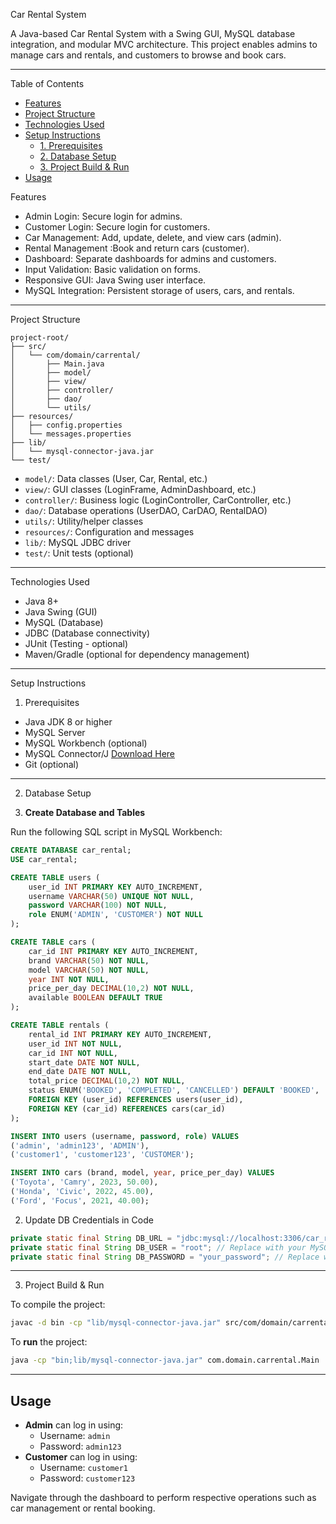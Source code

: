 Car Rental System

A Java-based Car Rental System with a Swing GUI, MySQL database integration, and modular MVC architecture. This project enables admins to manage cars and rentals, and customers to browse and book cars.

---

Table of Contents

- [Features](#features)
- [Project Structure](#project-structure)
- [Technologies Used](#technologies-used)
- [Setup Instructions](#setup-instructions)
  - [1. Prerequisites](#1-prerequisites)
  - [2. Database Setup](#2-database-setup)
  - [3. Project Build & Run](#3-project-build--run)
- [Usage](#usage)

Features

- Admin Login: Secure login for admins.
- Customer Login: Secure login for customers.
- Car Management: Add, update, delete, and view cars (admin).
- Rental Management :Book and return cars (customer).
- Dashboard: Separate dashboards for admins and customers.
- Input Validation: Basic validation on forms.
- Responsive GUI: Java Swing user interface.
- MySQL Integration: Persistent storage of users, cars, and rentals.

---

Project Structure

```
project-root/
├── src/
│   └── com/domain/carrental/
│       ├── Main.java
│       ├── model/
│       ├── view/
│       ├── controller/
│       ├── dao/
│       └── utils/
├── resources/
│   ├── config.properties
│   └── messages.properties
├── lib/
│   └── mysql-connector-java.jar
└── test/
```

- `model/`: Data classes (User, Car, Rental, etc.)
- `view/`: GUI classes (LoginFrame, AdminDashboard, etc.)
- `controller/`: Business logic (LoginController, CarController, etc.)
- `dao/`: Database operations (UserDAO, CarDAO, RentalDAO)
- `utils/`: Utility/helper classes
- `resources/`: Configuration and messages
- `lib/`: MySQL JDBC driver
- `test/`: Unit tests (optional)

---

 Technologies Used

- Java 8+
- Java Swing (GUI)
- MySQL (Database)
- JDBC (Database connectivity)
- JUnit (Testing - optional)
- Maven/Gradle (optional for dependency management)

---

Setup Instructions

 1. Prerequisites

- Java JDK 8 or higher
- MySQL Server
- MySQL Workbench (optional)
- MySQL Connector/J [Download Here](https://dev.mysql.com/downloads/connector/j/)
- Git (optional)

---

 2. Database Setup

1. **Create Database and Tables**

Run the following SQL script in MySQL Workbench:

```sql
CREATE DATABASE car_rental;
USE car_rental;

CREATE TABLE users (
    user_id INT PRIMARY KEY AUTO_INCREMENT,
    username VARCHAR(50) UNIQUE NOT NULL,
    password VARCHAR(100) NOT NULL,
    role ENUM('ADMIN', 'CUSTOMER') NOT NULL
);

CREATE TABLE cars (
    car_id INT PRIMARY KEY AUTO_INCREMENT,
    brand VARCHAR(50) NOT NULL,
    model VARCHAR(50) NOT NULL,
    year INT NOT NULL,
    price_per_day DECIMAL(10,2) NOT NULL,
    available BOOLEAN DEFAULT TRUE
);

CREATE TABLE rentals (
    rental_id INT PRIMARY KEY AUTO_INCREMENT,
    user_id INT NOT NULL,
    car_id INT NOT NULL,
    start_date DATE NOT NULL,
    end_date DATE NOT NULL,
    total_price DECIMAL(10,2) NOT NULL,
    status ENUM('BOOKED', 'COMPLETED', 'CANCELLED') DEFAULT 'BOOKED',
    FOREIGN KEY (user_id) REFERENCES users(user_id),
    FOREIGN KEY (car_id) REFERENCES cars(car_id)
);

INSERT INTO users (username, password, role) VALUES
('admin', 'admin123', 'ADMIN'),
('customer1', 'customer123', 'CUSTOMER');

INSERT INTO cars (brand, model, year, price_per_day) VALUES
('Toyota', 'Camry', 2023, 50.00),
('Honda', 'Civic', 2022, 45.00),
('Ford', 'Focus', 2021, 40.00);
```

2. Update DB Credentials in Code

```java
private static final String DB_URL = "jdbc:mysql://localhost:3306/car_rental";
private static final String DB_USER = "root"; // Replace with your MySQL username
private static final String DB_PASSWORD = "your_password"; // Replace with your MySQL password
```

---

3. Project Build & Run

To compile the project:

```bash
javac -d bin -cp "lib/mysql-connector-java.jar" src/com/domain/carrental/**/*.java
```

To **run** the project:

```bash
java -cp "bin;lib/mysql-connector-java.jar" com.domain.carrental.Main
```

---

## Usage

- **Admin** can log in using:
  - Username: `admin`
  - Password: `admin123`
- **Customer** can log in using:
  - Username: `customer1`
  - Password: `customer123`

Navigate through the dashboard to perform respective operations such as car management or rental booking.
